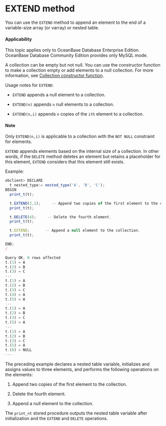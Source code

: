 EXTEND method
==============================

You can use the `EXTEND` method to append an element to the end of a variable-size array (or varray) or nested table.

<main id="notice" >
    <h4>Applicability</h4>
    <p>This topic applies only to OceanBase Database Enterprise Edition. OceanBase Database Community Edition provides only MySQL mode. </p>
  </main>

A collection can be empty but not null. You can use the constructor function to make a collection empty or add elements to a null collection. For more information, see [Collection constructor function](../6.collection-constructor-oracle.md).

Usage notes for `EXTEND`:

* `EXTEND` appends a null element to a collection.

* `EXTEND(n)` appends `n` null elements to a collection.



* `EXTEND(n,i)` appends `n` copies of the `ith` element to a collection.





<main id="notice" type='explain'>
    <h4>Note</h4>
    <p>Only <code>EXTEND(n,i)</code> is applicable to a collection with the <code>NOT NULL</code> constraint for elements. </p>
  </main>

`EXTEND` appends elements based on the internal size of a collection. In other words, if the `DELETE` method deletes an element but retains a placeholder for this element, `EXTEND` considers that this element still exists.

Example:

```javascript
obclient> DECLARE
  t nested_type:= nested_type('A', 'B', 'C');
BEGIN
  print_t(t);

  t.EXTEND(2,1);     -- Append two copies of the first element to the collection.
  print_t(t);

  t.DELETE(4);     -- Delete the fourth element.
  print_t(t);

  t.EXTEND;       -- Append a null element to the collection.
  print_t(t);

END;
/

Query OK, 0 rows affected
t.(1) = A
t.(2) = B
t.(3) = C
---
t.(1) = A
t.(2) = B
t.(3) = C
t.(4) = A
t.(5) = A
---
t.(1) = A
t.(2) = B
t.(3) = C
t.(5) = A
---
t.(1) = A
t.(2) = B
t.(3) = C
t.(5) = A
t.(6) = NULL
---
```



The preceding example declares a nested table variable, initializes and assigns values to three elements, and performs the following operations on the elements:

1. Append two copies of the first element to the collection.



2. Delete the fourth element.



3. Append a null element to the collection.






The `print_nt` stored procedure outputs the nested table variable after initialization and the `EXTEND` and `DELETE` operations.
